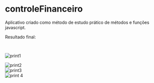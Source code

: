 # controleFinanceiro
Aplicativo criado como método de estudo prático de métodos e funções javascript.

<p>Resultado final:</p><br>

![print1](https://user-images.githubusercontent.com/61254933/164837667-cd4f4439-aec8-4ba2-bb46-688e7a771c40.png)
<br>

![print2](https://user-images.githubusercontent.com/61254933/164837883-94434508-3951-4de1-8f36-ccefdbc47451.png)<br>
![print3](https://user-images.githubusercontent.com/61254933/164837886-58ad0e1f-5b52-469b-b230-ca7a8bb18e02.png)<br>
![print 4](https://user-images.githubusercontent.com/61254933/164837887-2ee29a07-5293-4ca4-8867-2cf8655ec97c.png)<br>
